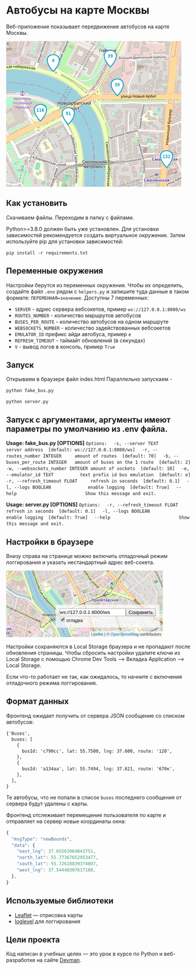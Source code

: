 # Автобусы на карте Москвы

Веб-приложение показывает передвижение автобусов на карте Москвы.

<img src="screenshots/buses.gif">

## Как установить

Скачиваем файлы. Переходим в папку с файлами.

Python>=3.8.0 должен быть уже установлен. Для установки зависимостей рекомендуется создать виртуальное окружение. Затем используйте pip для установки зависимостей:

```
pip install -r requirements.txt
```

## Переменные окружения

Настройки берутся из переменных окружения. Чтобы их определить, создайте файл `.env` рядом с `helpers.py` и запишите туда данные в таком формате: `ПЕРЕМЕННАЯ=значение`.
Доступны 7 переменных:

- `SERVER` - адрес сервера вебсокетов, пример `ws://127.0.0.1:8080/ws`
- `ROUTES_NUMBER` - количество маршрутов автобусов
- `BUSES_PER_ROUTE` - количество автобусов на одном маршруте
- `WEBSOCKETS_NUMBER` - количество задействованных вебсокетов
- `EMULATOR_ID` префикс айди автобуса, пример `е`
- `REFRESH_TIMEOUT` - таймайт обновлений (в секундах)
- `V` - вывод логов в консоль, пример `True`

## Запуск

Открываем в браузере файл index.html
Параллельно запускаем -

```
python fake_bus.py
```
```
python server.py
```

## Запуск с аргументами, аргументы имеют параметры по умолчанию из .env файла.

**Usage: fake_bus.py [OPTIONS]**
`Options:`
`  -s, --server TEXT               server address  [default: ws://127.0.0.1:8080/ws]`
`  -r, --routes_number INTEGER     amount of routes  [default: 70]`
`  -b, --buses_per_route INTEGER   amount of buses on the 1 route  [default: 2]`
`  -w, --websockets_number INTEGER amount of sockets  [default: 10]`
`  -e, --emulator_id TEXT          text prefix id bus emulation  [default: e]`
`  -r, --refresh_timeout FLOAT     refresh in seconds  [default: 0.1]`
`  -l, --logs BOOLEAN              enable logging  [default: True]`
`  --help                          Show this message and exit.`


**Usage: server.py [OPTIONS]**
`Options:`
`  -r, --refresh_timeout FLOAT     refresh in seconds  [default: 0.1]`
`  -l, --logs BOOLEAN              enable logging  [default: True]`
`  --help                          Show this message and exit.`


## Настройки в браузере

Внизу справа на странице можно включить отладочный режим логгирования и указать нестандартный адрес веб-сокета.

<img src="screenshots/settings.png">

Настройки сохраняются в Local Storage браузера и не пропадают после обновления страницы. Чтобы сбросить настройки удалите ключи из Local Storage с помощью Chrome Dev Tools —> Вкладка Application —> Local Storage.

Если что-то работает не так, как ожидалось, то начните с включения отладочного режима логгирования.


## Формат данных

Фронтенд ожидает получить от сервера JSON сообщение со списком автобусов:

```JS
{'Buses',
  buses: [
    {
      busId: 'c790сс', lat: 55.7500, lng: 37.600, route: '120',
    },
    {
      busId: 'a134aa', lat: 55.7494, lng: 37.621, route: '670к',
    },
  ],
}
```

Те автобусы, что не попали в список `buses` последнего сообщения от сервера будут удалены с карты.

Фронтенд отслеживает перемещение пользователя по карте и отправляет на сервер новые координаты окна:

```js
{
  "msgType": "newBounds",
  "data": {
    "east_lng": 37.65563964843751,
    "north_lat": 55.77367652953477,
    "south_lat": 55.72628839374007,
    "west_lng": 37.54440307617188,
  },
}
```



## Используемые библиотеки

- [Leaflet](https://leafletjs.com/) — отрисовка карты
- [loglevel](https://www.npmjs.com/package/loglevel) для логгирования


## Цели проекта

Код написан в учебных целях — это урок в курсе по Python и веб-разработке на сайте [Devman](https://dvmn.org).
